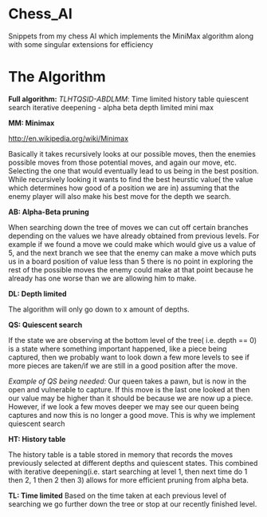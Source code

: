 Chess_AI
========

Snippets from my chess AI which implements the MiniMax algorithm along with some singular extensions for efficiency

The Algorithm
========

<b>Full algorithm:</b> <i>TLHTQSID-ABDLMM</i>: Time limited history table quiescent search iterative deepening - alpha beta depth limited mini max

<b>MM: Minimax</b>

  http://en.wikipedia.org/wiki/Minimax
 
  Basically it takes recursively looks at our possible moves, then the enemies possible moves from those potential moves, and again our move, etc. Selecting the one that would eventually lead to us being in the best position. While recursively looking it wants to find the best heurstic value( the value which determines how good of a position  we are in) assuming that the enemy player will also make his best move for the depth we search. 


<b>AB: Alpha-Beta pruning</b>

  When searching down the tree of moves we can cut off certain branches depending on the values we have already obtained from previous levels. For example if we found a move we could make which would give us a value of 5, and the next branch we see that the enemy can make a move which puts us in a board position of value less than 5 there is no point in exploring the rest of the possible moves the enemy could make at that point because he already has one worse than we are allowing him to make.


<b>DL: Depth limited</b>

  The algorithm will only go down to x amount of depths.
  
<b>QS: Quiescent search</b>

  If the state we are observing at the bottom level of the tree( i.e. depth == 0) is a state where something important happened, like a piece being captured, then we probably want to look down a few more levels to see if more pieces are taken/if we are still in a good position after the move.
  
  <i>Example of QS being needed: </i>
    Our queen takes a pawn, but is now in the open and vulnerable to capture. If this move is the last one looked at then our value may be higher than it should be because we are now up a piece. However, if we look a few moves deeper we may see our queen being captures and now this is no longer a good move. This is why we implement quiescent search

<b>HT: History table</b>
  
  The history table is a table stored in memory that records the moves previously selected at different depths and quiescent states. This combined with iterative deepening(i.e. start searching at level 1, then next time do 1 then 2, 1 then 2 then 3) allows for more efficient pruning from alpha beta.
    
<b>TL: Time limited</b>
  Based on the time taken at each previous level of searching we go further down the tree or stop at our recently finished level.
  
  
  

